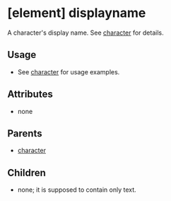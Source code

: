 
# [element] displayname

A character's display name. See [character](character.md) for details.

## Usage

 * See [character](character.md) for usage examples.

## Attributes

 * none

## Parents

 * [character](character.md)

## Children

 * none; it is supposed to contain only text.
